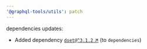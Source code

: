 ```yaml
---
'@graphql-tools/utils': patch
---
```

dependencies updates:
  - Added dependency [`dset@^3.1.2` ↗︎](https://www.npmjs.com/package/dset/v/3.1.2) (to `dependencies`)

